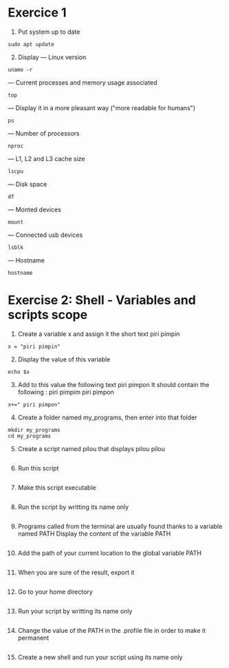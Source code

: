 # Exercice 1

1. Put system up to date
```
sudo apt update
```
2. Display
— Linux version
```
uname -r
```
— Current processes and memory usage associated
```
top
```
— Display it in a more pleasant way ("more readable for humans")
```
ps
```
— Number of processors
```
nproc
```
— L1, L2 and L3 cache size
```
lscpu
```
— Disk space
```
df
```
— Monted devices
```
mount
```
— Connected usb devices
```
lsblk
```
— Hostname
```
hostname
```

# Exercise 2: Shell - Variables and scripts scope

1. Create a variable x and assign it the short text piri pimpin
```
x = "piri pimpin"
```
2. Display the value of this variable
```
echo $x
```
3. Add to this value the following text piri pimpon
It should contain the following : piri pimpim piri pimpon
```
x+=" piri pimpon"
```
4. Create a folder named my_programs, then enter into that folder
```
mkdir my_programs
cd my_programs
```
5. Create a script named pilou that displays pilou pilou
```
```
6. Run this script
```
```
7. Make this script executable
```
```
8. Run the script by writting its name only
```
```
9. Programs called from the terminal are usually found thanks to a variable
named PATH
Display the content of the variable PATH
```
```
10. Add the path of your current location to the global variable PATH
```
```
11. When you are sure of the result, export it
```
```
12. Go to your home directory
```
```
13. Run your script by writting its name only
```
```
14. Change the value of the PATH in the .profile file in order to make it
permanent
```
```
15. Create a new shell and run your script using its name only
```
```
